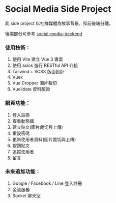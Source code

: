 # Social Media Side Project

此 side project 以社群媒體為故事背景，採前後端分離。

後端部分可參考 [social-media-backend](https://github.com/ZachChiu/social-media-backend
)

### 使用技術：

1. 使用 Vite 建立 Vue 3 專案
2. 使用 axios 進行 RESTful API 介接
3. Tailwind + SCSS 版面設計
4. Vuex
5. Vue Cropper 圖片裁切
6. Vuelidate 資料驗證



### 網頁功能：

1. 登入註冊
2. 查看動態牆
3. 建立貼文(圖片裁切與上傳)
4. 重設密碼
5. 更新使用者資料(圖片裁切與上傳)
6. 按讚貼文
7. 追蹤使用者
8. 留言


### 未來追加功能：

1. Google / Facebook / Line 登入註冊
2. 金流服務
3. Socket 聊天室


